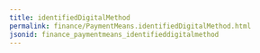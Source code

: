 ```yaml
---
title: identifiedDigitalMethod
permalink: finance/PaymentMeans.identifiedDigitalMethod.html
jsonid: finance_paymentmeans_identifieddigitalmethod
---
```


